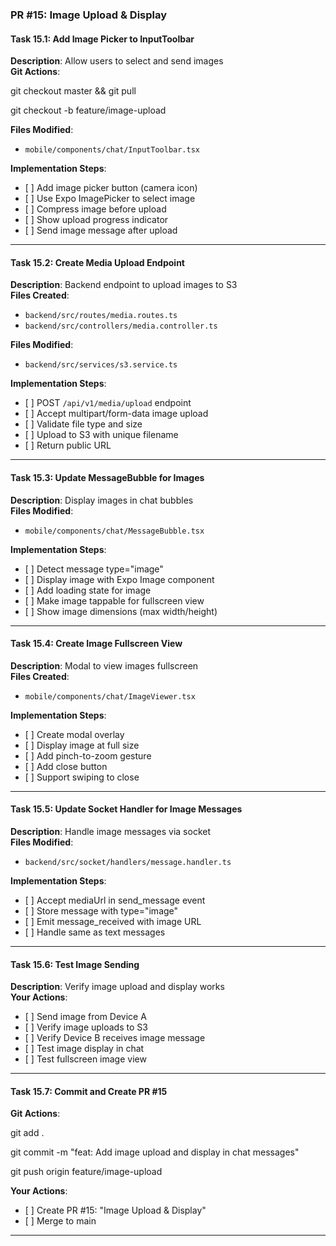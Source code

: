 ### **PR \#15: Image Upload & Display**

#### **Task 15.1: Add Image Picker to InputToolbar**

**Description**: Allow users to select and send images  
 **Git Actions**:

git checkout master && git pull

git checkout \-b feature/image-upload

**Files Modified**:

* `mobile/components/chat/InputToolbar.tsx`

**Implementation Steps**:

* \[ \] Add image picker button (camera icon)  
* \[ \] Use Expo ImagePicker to select image  
* \[ \] Compress image before upload  
* \[ \] Show upload progress indicator  
* \[ \] Send image message after upload

---

#### **Task 15.2: Create Media Upload Endpoint**

**Description**: Backend endpoint to upload images to S3  
 **Files Created**:

* `backend/src/routes/media.routes.ts`  
* `backend/src/controllers/media.controller.ts`

**Files Modified**:

* `backend/src/services/s3.service.ts`

**Implementation Steps**:

* \[ \] POST `/api/v1/media/upload` endpoint  
* \[ \] Accept multipart/form-data image upload  
* \[ \] Validate file type and size  
* \[ \] Upload to S3 with unique filename  
* \[ \] Return public URL

---

#### **Task 15.3: Update MessageBubble for Images**

**Description**: Display images in chat bubbles  
 **Files Modified**:

* `mobile/components/chat/MessageBubble.tsx`

**Implementation Steps**:

* \[ \] Detect message type="image"  
* \[ \] Display image with Expo Image component  
* \[ \] Add loading state for image  
* \[ \] Make image tappable for fullscreen view  
* \[ \] Show image dimensions (max width/height)

---

#### **Task 15.4: Create Image Fullscreen View**

**Description**: Modal to view images fullscreen  
 **Files Created**:

* `mobile/components/chat/ImageViewer.tsx`

**Implementation Steps**:

* \[ \] Create modal overlay  
* \[ \] Display image at full size  
* \[ \] Add pinch-to-zoom gesture  
* \[ \] Add close button  
* \[ \] Support swiping to close

---

#### **Task 15.5: Update Socket Handler for Image Messages**

**Description**: Handle image messages via socket  
 **Files Modified**:

* `backend/src/socket/handlers/message.handler.ts`

**Implementation Steps**:

* \[ \] Accept mediaUrl in send\_message event  
* \[ \] Store message with type="image"  
* \[ \] Emit message\_received with image URL  
* \[ \] Handle same as text messages

---

#### **Task 15.6: Test Image Sending**

**Description**: Verify image upload and display works  
 **Your Actions**:

* \[ \] Send image from Device A  
* \[ \] Verify image uploads to S3  
* \[ \] Verify Device B receives image message  
* \[ \] Test image display in chat  
* \[ \] Test fullscreen image view

---

#### **Task 15.7: Commit and Create PR \#15**

**Git Actions**:

git add .

git commit \-m "feat: Add image upload and display in chat messages"

git push origin feature/image-upload

**Your Actions**:

* \[ \] Create PR \#15: "Image Upload & Display"  
* \[ \] Merge to main

---